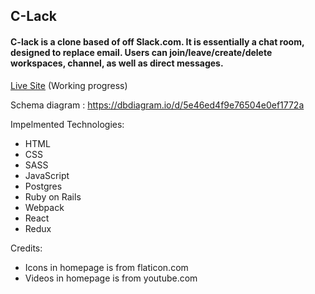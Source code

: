 
## C-Lack
#### C-lack is a clone based of off Slack.com. It is essentially a chat room, designed to replace email. Users can join/leave/create/delete workspaces, channel, as well as direct messages.
<a href="https://c-lack.herokuapp.com">Live Site</a> (Working progress)

Schema diagram : https://dbdiagram.io/d/5e46ed4f9e76504e0ef1772a

Impelmented Technologies:

- HTML
- CSS
- SASS
- JavaScript
- Postgres
- Ruby on Rails
- Webpack
- React
- Redux

Credits:
    
- Icons in homepage is from flaticon.com
- Videos in homepage is from youtube.com
    
